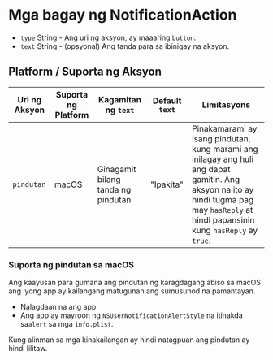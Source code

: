# Mga bagay ng NotificationAction

* `type` String - Ang uri ng aksyon, ay maaaring `button`.
* `text` String - (opsyonal) Ang tanda para sa ibinigay na aksyon.

## Platform / Suporta ng Aksyon

| Uri ng Aksyon | Suporta ng Platform | Kagamitan ng `text`                | Default `text` | Limitasyons                                                                                                                                                                             |
| ------------- | ------------------- | ---------------------------------- | -------------- | --------------------------------------------------------------------------------------------------------------------------------------------------------------------------------------- |
| `pindutan`    | macOS               | Ginagamit bilang tanda ng pindutan | "Ipakita"      | Pinakamarami ay isang pindutan, kung marami ang inilagay ang huli ang dapat gamitin. Ang aksyon na ito ay hindi tugma pag may `hasReply` at hindi papansinin kung `hasReply` ay `true`. |

### Suporta ng pindutan sa macOS

Ang kaayusan para gumana ang pindutan ng karagdagang abiso sa macOS ang iyong app ay kailangang matugunan ang sumusunod na pamantayan.

* Nalagdaan na ang app
* Ang app ay mayroon ng `NSUserNotificationAlertStyle` na itinakda sa`alert` sa mga `info.plist`.

Kung alinman sa mga kinakailangan ay hindi natagpuan ang pindutan ay hindi lilitaw.